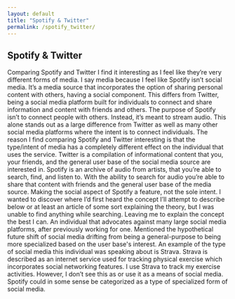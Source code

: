 ```yaml
---
layout: default
title: "Spotify & Twitter"
permalink: /spotify_twitter/
---
```


## Spotify & Twitter

Comparing Spotify and Twitter I find it interesting as I feel like they’re very different forms of media. I say media because I feel like Spotify isn’t social media. It’s a media source that incorporates the option of sharing personal content with others, having a social component. This differs from Twitter, being a social media platform built for individuals to connect and share information and content with friends and others. The purpose of Spotify isn’t to connect people with others. Instead, it’s meant to stream audio. This alone stands out as a large difference from Twitter as well as many other social media platforms where the intent is to connect individuals.
The reason I find comparing Spotify and Twitter interesting is that the type/intent of media has a completely different effect on the individual that uses the service. Twitter is a compilation of informational content that you, your friends, and the general user base of the social media source are interested in. Spotify is an archive of audio from artists, that you’re able to search, find, and listen to. With the ability to search for audio you’re able to share that content with friends and the general user base of the media source. Making the social aspect of Spotify a feature, not the sole intent.
I wanted to discover where I’d first heard the concept I’ll attempt to describe below or at least an article of some sort explaining the theory, but I was unable to find anything while searching. Leaving me to explain the concept the best I can. An individual that advocates against many large social media platforms, after previously working for one. Mentioned the hypothetical future shift of social media drifting from being a general-purpose to being more specialized based on the user base's interest. An example of the type of social media this individual was speaking about is Strava. Strava is described as an internet service used for tracking physical exercise which incorporates social networking features. I use Strava to track my exercise activities. However, I don’t see this as or use it as a means of social media. Spotify could in some sense be categorized as a type of specialized form of social media.

